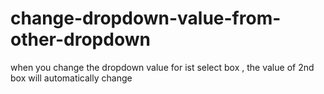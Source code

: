 # change-dropdown-value-from-other-dropdown
when you change the dropdown value for ist select box , the value of 2nd box will automatically change
